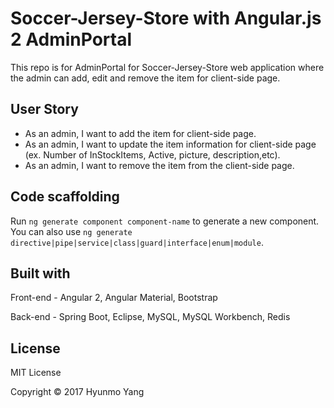 # Soccer-Jersey-Store with Angular.js 2 AdminPortal

This repo is for AdminPortal for Soccer-Jersey-Store web application where the admin can add, edit and remove the item for client-side page.

## User Story

- As an admin, I want to add the item for client-side page.
- As an admin, I want to update the item information for client-side page (ex. Number of InStockItems, Active, picture, description,etc).
- As an admin, I want to remove the item from the client-side page.

## Code scaffolding

Run `ng generate component component-name` to generate a new component. You can also use `ng generate directive|pipe|service|class|guard|interface|enum|module`.

## Built with

Front-end - Angular 2, Angular Material, Bootstrap

Back-end - Spring Boot, Eclipse, MySQL, MySQL Workbench, Redis


## License
MIT License

Copyright © 2017 Hyunmo Yang
